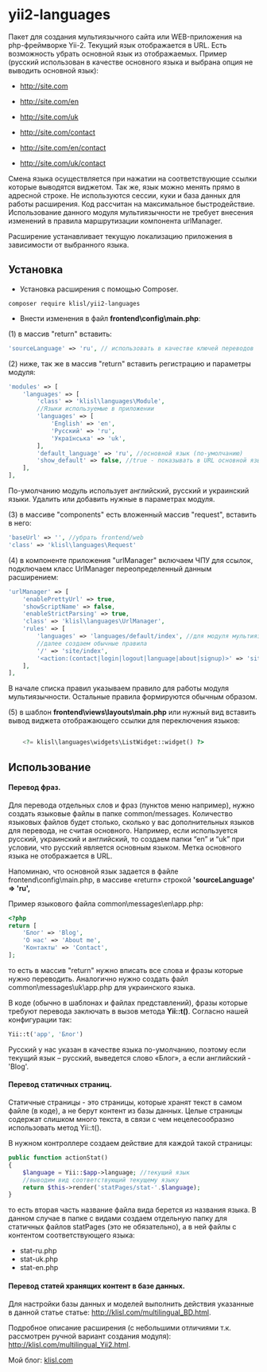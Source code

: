 yii2-languages
=================

Пакет для создания мультиязычного сайта или WEB-приложения на php-фреймворке Yii-2. Текущий язык отображается в URL. Есть возможность 
убрать основной язык из отображаемых. 
Пример (русский использован в качестве основного языка и выбрана опция не выводить основной язык):

* http://site.com
* http://site.com/en
* http://site.com/uk

* http://site.com/contact
* http://site.com/en/contact
* http://site.com/uk/contact


Смена языка осуществляется при нажатии на соответствующие ссылки которые выводятся виджетом. Так же, язык можно менять прямо в адресной строке. 
Не используются сессии, куки и база данных для работы расширения. Код рассчитан на максимальное быстродействие. 
Использование данного модуля мультиязычности не требует внесения изменений в правила маршрутизации компонента urlManager.

Расширение устанавливает текущую локализацию приложения в зависимости от выбранного языка. 


  
Установка
------------------
* Установка расширения с помощью Composer.

```
composer require klisl/yii2-languages 
```


* Внести изменения в файл **frontend\config\main.php**:


(1)  в массив "return" вставить:
```php
'sourceLanguage' => 'ru', // использовать в качестве ключей переводов
```

(2)  ниже, так же в массив "return" вставить регистрацию и параметры модуля:
```php
'modules' => [
    'languages' => [
        'class' => 'klisl\languages\Module',
        //Языки используемые в приложении
        'languages' => [
            'English' => 'en',
            'Русский' => 'ru',
            'Українська' => 'uk',
        ],
        'default_language' => 'ru', //основной язык (по-умолчанию)
        'show_default' => false, //true - показывать в URL основной язык, false - нет
    ],
],
```
По-умолчанию модуль использует английский, русский и украинский языки. Удалить или добавить нужные в параметрах модуля.


(3) в массиве "components" есть вложенный массив "request", вставить в него:
```php
'baseUrl' => '', //убрать frontend/web
'class' => 'klisl\languages\Request'
```

(4) в компоненте приложения "urlManager" включаем ЧПУ для ссылок, подключаем класс UrlManager переопределенный данным расширением:
```php
'urlManager' => [
    'enablePrettyUrl' => true,
    'showScriptName' => false,
    'enableStrictParsing' => true,
    'class' => 'klisl\languages\UrlManager',
    'rules' => [
        'languages' => 'languages/default/index', //для модуля мультиязычности
        //далее создаем обычные правила
        '/' => 'site/index',
        '<action:(contact|login|logout|language|about|signup)>' => 'site/<action>',
    ],
],
```
В начале списка правил указываем правило для работы модуля мультиязычности. Остальные правила формируются обычным образом.

(5) в шаблон **frontend\views\layouts\main.php** или нужный вид вставить вывод виджета отображающего ссылки для переключения языков:
```php

    <?= klisl\languages\widgets\ListWidget::widget() ?>

```



Использование
-------------

#### Перевод фраз.
Для перевода отдельных слов и фраз (пунктов меню например), нужно создать языковые файлы в папке common/messages. Количество языковых файлов будет столько, сколько у вас дополнительных языков для перевода, не считая основного. Например, если используется русский, украинский и английский, то создаем папки “en” и “uk” при условии, что русский является основным языком. Метка основного языка не отображается в URL. 

Напоминаю, что основной язык задается в файле frontend\config\main.php, в массиве «return» строкой
**'sourceLanguage' => 'ru',**

Пример языкового файла common\messages\en\app.php:
```php
<?php
return [
    'Блог' => 'Blog',
    'О нас' => 'About me',
    'Контакты' => 'Contact',
];
```
то есть в массив "return" нужно вписать все слова и фразы которые нужно переводить. 
Аналогично нужно создать файл common\messages\uk\app.php для украинского языка.

В коде (обычно в шаблонах и файлах представлений), фразы которые требуют перевода заключать в вызов метода **Yii::t()**.
Согласно нашей конфигурации так: 
```php
Yii::t('app', 'Блог')
```
Русский у нас указан в качестве языка по-умолчанию, поэтому если текущий язык – русский, выведется слово «Блог», а если английский - 'Blog'.


#### Перевод статичных страниц.
Статичные страницы - это страницы, которые хранят текст в самом файле (в коде), а не берут контент из базы данных. Целые страницы содержат слишком много текста, в связи с чем нецелесообразно использовать метод Yii::t().

В нужном контроллере создаем действие для каждой такой страницы:
```php
public function actionStat()
{
    $language = Yii::$app->language; //текущий язык
    //выводим вид соответствующий текущему языку
    return $this->render('statPages/stat-'.$language);     
}
```
то есть вторая часть название файла вида берется из названия языка. 
В данном случае в папке с видами создаем отдельную папку для статичных файлов statPages (это не обязательно), а в ней файлы с контентом соответствующего языка:
- stat-ru.php
- stat-uk.php
- stat-en.php


#### Перевод статей хранящих контент в базе данных.

Для настройки базы данных и моделей выполнить действия указанные в данной статье статье: <http://klisl.com/multilingual_BD.html>.  


Подробное описание расширения (с небольшими отличиями т.к. рассмотрен ручной вариант создания модуля): <http://klisl.com/multilingual_Yii2.html>.

Мой блог: [klisl.com](http://klisl.com)  